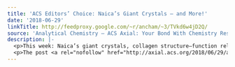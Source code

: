 ```yaml
---
title: 'ACS Editors’ Choice: Naica’s Giant Crystals — and More!'
date: '2018-06-29'
linkTitle: http://feedproxy.google.com/~r/ancham/~3/TVkd6w4jD2Q/
source: 'Analytical Chemistry – ACS Axial: Your Bond With Chemistry Research'
description: |-
  <p>This week: Naica’s giant crystals, collagen structure–function relationships, paper-based enzyme competition assay &#8212; and more! Each and every day, ACS grants free access to a new peer-reviewed research article from one of the Society’s journals. These articles are specially chosen by a team of scientific editors of ACS journals from around the world to highlight the [&#8230;]</p>
  <p>The post <a rel="nofollow" href="http://axial.acs.org/2018/06/29/acs-editors-choice-naicas-giant-crystals
---
```

